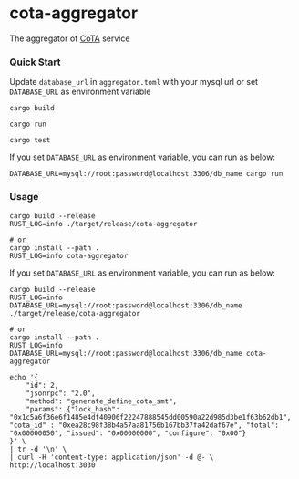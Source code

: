 # cota-aggregator

The aggregator of [CoTA](https://github.com/nervina-labs/ckb-cota-scripts) service

### Quick Start

Update `database_url` in `aggregator.toml` with your mysql url or set `DATABASE_URL` as environment variable

```shell
cargo build

cargo run

cargo test
```

If you set `DATABASE_URL` as environment variable, you can run as below:

```shell
DATABASE_URL=mysql://root:password@localhost:3306/db_name cargo run
```

### Usage

```shell
cargo build --release
RUST_LOG=info ./target/release/cota-aggregator

# or
cargo install --path .
RUST_LOG=info cota-aggregator
```

If you set `DATABASE_URL` as environment variable, you can run as below:

```shell
cargo build --release
RUST_LOG=info DATABASE_URL=mysql://root:password@localhost:3306/db_name ./target/release/cota-aggregator

# or
cargo install --path .
RUST_LOG=info DATABASE_URL=mysql://root:password@localhost:3306/db_name cota-aggregator
```

```shell
echo '{
    "id": 2,
    "jsonrpc": "2.0",
    "method": "generate_define_cota_smt",
    "params": {"lock_hash": "0x1c5a6f36e6f1485e4df40906f22247888545dd00590a22d985d3be1f63b62db1", "cota_id" : "0xea28c98f38b4a57aa81756b167bb37fa42daf67e", "total": "0x00000050", "issued": "0x00000000", "configure": "0x00"}
}' \
| tr -d '\n' \
| curl -H 'content-type: application/json' -d @- \
http://localhost:3030
```